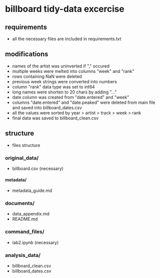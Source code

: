 # billboard tidy-data excercise

## requirements
  - all the necessary files are included in requirements.txt

## modifications
  - names of the artist was uninverted if "," occured
  - multiple weeks were melted into columns "week" and "rank"
  - rows containing NaN were deleted
  - previous week strings were converted into numbers
  - column "rank" data type was set to int64
  - long names were shorten to 20 chars by adding "..."
  - date column was created from "date.entered" and "week"
  - columns "date.entered" and "date.peaked" were deleted from main file and saved into billboard_dates.csv
  - all the values were sorted by year > artist > track > week > rank
  - final data was saved to billboard_clean.csv



## structure
  - files structure

### original_data/
  - billboard.csv (necessary)
#### metadata/
  - metadata_guide.md
### documents/
  - data_appendix.md
  - README.md
### command_files/
  - lab2.ipynb (necessary)
### analysis_data/
  - billboard_clean.csv
  - billboard_dates.csv